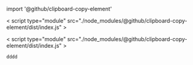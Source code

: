 <!DOCTYPE html>
<html lang="en">
<head>
    <meta charset="UTF-8">
    <meta name="viewport"
          content="width=device-width, user-scalable=no, initial-scale=1.0, maximum-scale=1.0, minimum-scale=1.0">
    <meta http-equiv="X-UA-Compatible" content="ie=edge">

import '@github/clipboard-copy-element'

< script type="module" src="./node_modules/@github/clipboard-copy-element/dist/index.js" > 

</head>
<body>

< script type="module" src="./node_modules/@github/clipboard-copy-element/dist/index.js" > 


    dddd

</body>
</html>
